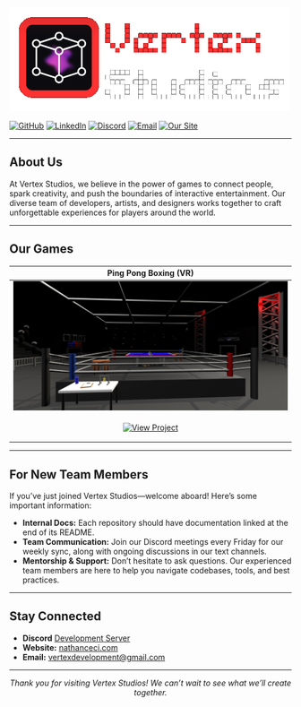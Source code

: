 ![Vertex Studios](https://github.com/Vertex-Studios/.github/blob/main/Resources/Logo3.png)

[![GitHub](https://img.shields.io/badge/GitHub-181717?style=flat-square&logo=github&logoColor=white)](https://github.com/Vertex-Studios) 
[![LinkedIn](https://img.shields.io/badge/LinkedIn-0077B5?style=flat-square&logo=linkedin&logoColor=white)](https://linkedin.com/in/nathan-ceci)
[![Discord](https://img.shields.io/badge/Dev%20Server-7289DA?style=flat-square&logo=discord&logoColor=white)](https://discord.gg/fQ9cKkBB8k)
[![Email](https://img.shields.io/badge/Email-D14836?style=flat-square&logo=Gmail&logoColor=white)](mailto:VertexDevelopment@gmail.com)
[![Our Site](https://img.shields.io/badge/Our%20Site-8B0000?style=flat-square&logo=google-chrome&logoColor=white)](https://nathanceci.com)

---

## About Us

At Vertex Studios, we believe in the power of games to connect people, spark creativity, and push the boundaries of interactive entertainment. Our diverse team of developers, artists, and designers works together to craft unforgettable experiences for players around the world.

---

## Our Games

| **Ping Pong Boxing (VR)** |
|:--------------------------:|
| ![Game Screenshot](https://github.com/Nathancecixx/E-Portfolio-V2.0/blob/master/src/Resources/Images/BoxPong_Demo.png) |
| <p align="center">[![View Project](https://img.shields.io/badge/View%20Project-CD1C18?style=for-the-badge)](https://github.com/Vertex-Studios/PingPongBoxing)</p> |


---

## For New Team Members

If you’ve just joined Vertex Studios—welcome aboard! Here’s some important information:
* **Internal Docs:** Each repository should have documentation linked at the end of its README.
* **Team Communication:** Join our Discord meetings every Friday for our weekly sync, along with ongoing discussions in our text channels.
* **Mentorship & Support:** Don’t hesitate to ask questions. Our experienced team members are here to help you navigate codebases, tools, and best practices.

---

## Stay Connected

- **Discord** [Development Server](https://discord.gg/fQ9cKkBB8k)
- **Website:** [nathanceci.com](https://nathanceci.com)
- **Email:** [vertexdevelopment@gmail.com](mailto:vertexdevelopment@gmail.com)

---

<p align="center">
  <em>Thank you for visiting Vertex Studios! We can’t wait to see what we’ll create together.</em>
</p>
